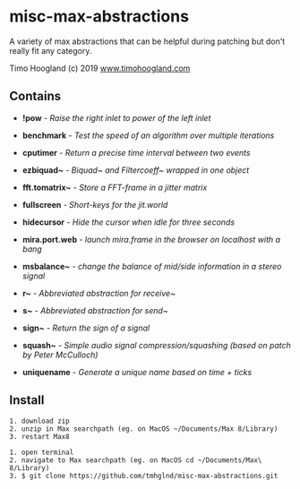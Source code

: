 # misc-max-abstractions

A variety of max abstractions that can be helpful during patching but don't really fit any category.

Timo Hoogland (c) 2019 www.timohoogland.com

## Contains

- **!pow** - *Raise the right inlet to power of the left inlet*

- **benchmark** - *Test the speed of an algorithm over multiple iterations*

- **cputimer** - *Return a precise time interval between two events*

- **ezbiquad~** - *Biquad~ and Filtercoeff~ wrapped in one object*

- **fft.tomatrix~** - *Store a FFT-frame in a jitter matrix*

- **fullscreen** - *Short-keys for the jit.world*

- **hidecursor** - *Hide the cursor when idle for three seconds*

- **mira.port.web** - *launch mira.frame in the browser on localhost with a bang*

- **msbalance~** - *change the balance of mid/side information in a stereo signal*

- **r~** - *Abbreviated abstraction for receive~*

- **s~** - *Abbreviated abstraction for send~*

- **sign~** - *Return the sign of a signal*

- **squash~** - *Simple audio signal compression/squashing (based on patch by Peter McCulloch)*

- **uniquename** - *Generate a unique name based on time + ticks*

## Install

```
1. download zip 
2. unzip in Max searchpath (eg. on MacOS ~/Documents/Max 8/Library)
3. restart Max8
```

```
1. open terminal
2. navigate to Max searchpath (eg. on MacOS cd ~/Documents/Max\ 8/Library)
3. $ git clone https://github.com/tmhglnd/misc-max-abstractions.git
```
